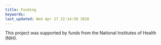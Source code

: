 ```yaml
---
title: Funding
keywords: 
last_updated: Wed Apr 27 22:14:50 2016
---
```


This project was supported by funds from the National Institutes of Health (NIH).

